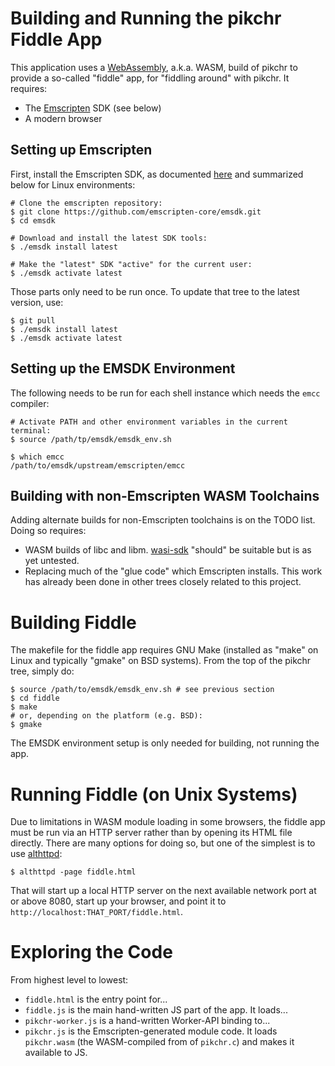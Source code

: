 # Building and Running the pikchr Fiddle App

This application uses a [WebAssembly][wasm], a.k.a. WASM, build of
pikchr to provide a so-called "fiddle" app, for "fiddling around" with
pikchr. It requires:

- The [Emscripten][emscripten] SDK (see below)
- A modern browser

## Setting up Emscripten

First, install the Emscripten SDK, as documented
[here](https://emscripten.org/docs/getting_started/downloads.html) and summarized
below for Linux environments:

```
# Clone the emscripten repository:
$ git clone https://github.com/emscripten-core/emsdk.git
$ cd emsdk

# Download and install the latest SDK tools:
$ ./emsdk install latest

# Make the "latest" SDK "active" for the current user:
$ ./emsdk activate latest
```

Those parts only need to be run once. To update that tree to
the latest version, use:

```
$ git pull
$ ./emsdk install latest
$ ./emsdk activate latest
```

## Setting up the EMSDK Environment

The following needs to be run for each shell instance which needs the
`emcc` compiler:

```
# Activate PATH and other environment variables in the current terminal:
$ source /path/tp/emsdk/emsdk_env.sh

$ which emcc
/path/to/emsdk/upstream/emscripten/emcc
```

## Building with non-Emscripten WASM Toolchains

Adding alternate builds for non-Emscripten toolchains is on the
TODO list. Doing so requires:

- WASM builds of libc and libm. [wasi-sdk][] "should" be suitable but
  is as yet untested.
- Replacing much of the "glue code" which Emscripten installs. This
  work has already been done in other trees closely related to this
  project.


# Building Fiddle

The makefile for the fiddle app requires GNU Make (installed as "make"
on Linux and typically "gmake" on BSD systems).  From the top of the
pikchr tree, simply do:


```
$ source /path/to/emsdk/emsdk_env.sh # see previous section
$ cd fiddle
$ make
# or, depending on the platform (e.g. BSD):
$ gmake
```

The EMSDK environment setup is only needed for building, not running
the app.

# Running Fiddle (on Unix Systems)

Due to limitations in WASM module loading in some browsers,
the fiddle app must be run via an HTTP server rather than by
opening its HTML file directly. There are many options for doing so,
but one of the simplest is to use [althttpd][]:

```
$ althttpd -page fiddle.html
```

That will start up a local HTTP server on the next available network
port at or above 8080, start up your browser, and point it to
`http://localhost:THAT_PORT/fiddle.html`.

# Exploring the Code

From highest level to lowest:

- `fiddle.html` is the entry point for...
- `fiddle.js` is the main hand-written JS part of the app. It loads...
- `pikchr-worker.js` is a hand-written Worker-API binding to...
- `pikchr.js` is the Emscripten-generated module code. It loads
  `pikchr.wasm` (the WASM-compiled from of `pikchr.c`) and makes it
  available to JS.


[wasm]: https://developer.mozilla.org/en-US/docs/WebAssembly
[emscripten]: https://emscripten.org/
[althttpd]: https://sqlite.org/althttpd
[wasi-sdk]: https://github.com/WebAssembly/wasi-sdk
